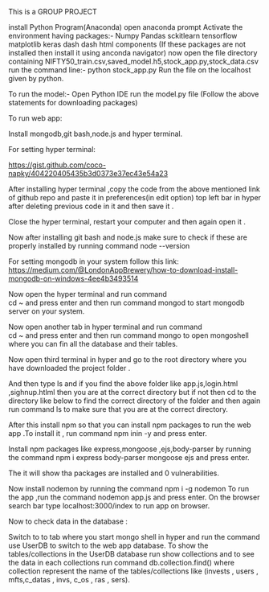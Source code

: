 This is a GROUP PROJECT

install Python Program(Anaconda)
open anaconda prompt
Activate the environment having packages:-
Numpy
Pandas
sckitlearn
tensorflow
matplotlib
keras
dash
dash html components
(If these packages are not installed then install it using anconda navigator)
now open the file directory containing NIFTY50_train.csv,saved_model.h5,stock_app.py,stock_data.csv
run the command line:-
python stock_app.py
Run the file on the localhost given by python.

To run the model:-
Open Python IDE
run the model.py file
(Follow the above statements for downloading packages)

To run web app:

Install mongodb,git bash,node.js and hyper terminal.

For setting hyper terminal:

https://gist.github.com/coco-napky/404220405435b3d0373e37ec43e54a23

After installing hyper terminal ,copy the code from the above mentioned link of github repo and paste it in preferences(in edit option)   top left bar in hyper after deleting previous code in it and then save it .


Close the hyper terminal, restart your computer and then again open it .

Now after installing git bash and node.js make sure to check if these are properly installed by running command  node --version

For setting mongodb in your system follow this link: https://medium.com/@LondonAppBrewery/how-to-download-install-mongodb-on-windows-4ee4b3493514

Now open the hyper terminal and run command  
cd ~   and press enter and then run command mongod to start mongodb server on your system.

Now open another tab in hyper terminal and run command  
cd ~ and press enter and then run command  mongo to open mongoshell where you can fin all the database and their tables.

Now open third terminal in hyper and go to the root directory where you have downloaded the project folder .


And then type ls and if you find the above folder like app.js,login.html ,sighnup.htlml then you are at the correct directory but if not then cd to the directory like below to find the correct directory of the folder and then again run command ls to make sure that you are at the correct directory. 



 
After this install npm so that you can install npm packages to run the web app
.To install it , run command npm inin -y and press enter.

Install npm packages like express,mongoose ,ejs,body-parser by running the command 
npm i express body-parser mongoose ejs and press enter.


The it will show tha packages are installed and 0 vulnerabilities.

Now install nodemon by running the command npm i -g nodemon
To run the app ,run the command nodemon app.js and press enter.
On the browser search bar type localhost:3000/index to run app on browser.

Now to check data in the database :

Switch to to tab where you start mongo shell in hyper and run the command use UserDB to switch to the web app database.
To show the tables/collections in the UserDB database run show collections and to see the data in each collections run command db.collection.find() where collection represent the name of the tables/collections like (invests , users , mfts,c_datas , invs, c_os , ras , sers).
 
